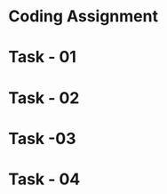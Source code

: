 # Coding Assignment
# Task - 01

<!-- import React from "react";
import ReactDOM from "react-dom/client";

Create a Nested header Element using React.createElement(h1,h2,h3 inside a
div with class “title”)

const heading1 = React.createElement("h1",{},"heading 1");
const heading2 = React.createElement("h2",{},"heading 2");
const heading3 = React.createElement("h3",{},"heading 3");

const header = React.createElement("div",
    {className:"title"},
    [heading1,heading2,heading3]
); -->

# Task - 02

<!-- Create the same element using JSX
const header = (
    <div>
        <h1>heading1</h1>
        <h2>heading2</h2>
        <h3>heading3</h3>
    </div>
) -->


# Task -03
<!-- Create a functional component of the same with JSX

const Header = () =>{
    return(
        <div>
        <h1>heading1</h1>
        <h2>heading2</h2>
        <h3>heading3</h3>
        </div>
    )
} -->

# Task - 04
<!-- 
Pass attributes into the tag in JSX
const Header = () =>{
    return(
        <div id="title" className="div-color">
        <h1>heading1</h1>
        <h2>heading2</h2>
        <h3>heading3</h3>
        </div>
    )
} -->